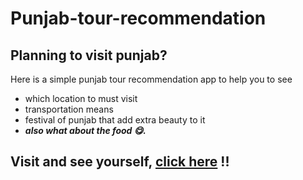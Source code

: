 # Punjab-tour-recommendation

## Planning to visit punjab? 
Here is a simple punjab tour recommendation app to help you to see 
* which location to must visit
*  transportation means
*   festival of punjab that add extra beauty to it
*   ***also what about the food 😋.*** 
 
## Visit and see yourself, [click here](https:punjabtour.netlify.app) !!
